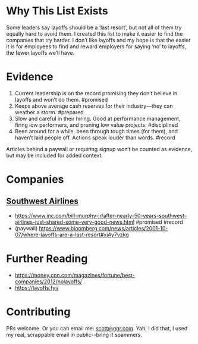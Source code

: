# Why This List Exists

Some leaders say layoffs should be a ‘last resort’, but not all of them try equally hard to avoid them. I created this list to make it easier to find the companies that try harder. I don’t like layoffs and my hope is that the easier it is for employees to find and reward employers for saying ‘no’ to layoffs, the fewer layoffs we’ll have.

# Evidence

1. Current leadership is on the record promising they don’t believe in layoffs and won’t do them. #promised
2. Keeps above average cash reserves for their industry—they can weather a storm. #prepared 
3. Slow and careful in their hiring. Good at performance management, firing low performers, and pruning low value projects. #disciplined 
4. Been around for a while, been through tough times (for them), and haven’t laid people off. Actions speak louder than words. #record

Articles behind a paywall or requiring signup won’t be counted as evidence, but may be included for added context.

# Companies

## [Southwest Airlines](https://careers.southwestair.com)

* https://www.inc.com/bill-murphy-jr/after-nearly-50-years-southwest-airlines-just-shared-some-very-good-news.html #promised #record
* (paywall) https://www.bloomberg.com/news/articles/2001-10-07/where-layoffs-are-a-last-resort#xj4y7vzkg

# Further Reading

* https://money.cnn.com/magazines/fortune/best-companies/2012/nolayoffs/
* https://layoffs.fyi/ 

# Contributing

PRs welcome. Or you can email me: scott@ggr.com. Yah, I did that, I used my real, scrappable email in public--bring it spammers.
